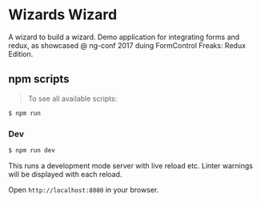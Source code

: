 # Wizards Wizard

A wizard to build a wizard. Demo application for integrating forms and redux, as showcased @ ng-conf 2017 duing FormControl Freaks: Redux Edition.

## npm scripts

> To see all available scripts:
```bash
$ npm run
```

### Dev
```bash
$ npm run dev
```
This runs a development mode server with live reload etc. Linter warnings will
be displayed with each reload.

Open `http://localhost:8080` in your browser.
